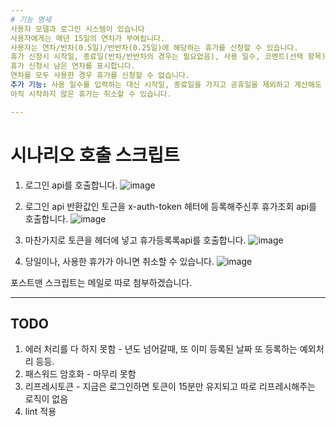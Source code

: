 ```yaml
---
# 기능 명세
사용자 모델과 로그인 시스템이 있습니다
사용자에게는 매년 15일의 연차가 부여됩니다.
사용자는 연차/반차(0.5일)/반반차(0.25일)에 해당하는 휴가를 신청할 수 있습니다.
휴가 신청시 시작일, 종료일(반차/반반차의 경우는 필요없음), 사용 일수, 코멘트(선택 항목)를 입력합니다.
휴가 신청시 남은 연차를 표시합니다.
연차를 모두 사용한 경우 휴가를 신청할 수 없습니다.
추가 기능: 사용 일수를 입력하는 대신 시작일, 종료일을 가지고 공휴일을 제외하고 계산해도 됩니다.
아직 시작하지 않은 휴가는 취소할 수 있습니다.

---
```

# 시나리오 호출 스크립트
1. 로그인 api를 호출합니다.
![image](https://user-images.githubusercontent.com/17944004/107321761-769daf80-6ae6-11eb-9aaa-71ddb50f1b8b.png)

2. 로그인 api 반환값인 토근을 x-auth-token 헤터에 등록해주신후 휴가조회 api를 호출합니다.
![image](https://user-images.githubusercontent.com/17944004/107321849-a3ea5d80-6ae6-11eb-9d67-a39b6af21ae5.png)

3. 마찬가지로 토큰을 헤더에 넣고 휴가등록록api를 호출합니다.
![image](https://user-images.githubusercontent.com/17944004/107322110-2e32c180-6ae7-11eb-82bf-18dcb8463fa0.png)

4. 당일이나, 사용한 휴가가 아니면 취소할 수 있습니다.
![image](https://user-images.githubusercontent.com/17944004/107322201-57ebe880-6ae7-11eb-9f5c-21ec21dbe3d5.png)

포스트맨 스크립트는 메일로 따로 첨부하겠습니다.

---
## TODO
1. 에러 처리를 다 하지 못함 - 년도 넘어갈때, 또 이미 등록된 날짜 또 등록하는 예외처리 등등.
2. 패스워드 암호화 - 마무리 못함
3. 리프레시토큰 - 지금은 로그인하면 토큰이 15분만 유지되고 따로 리프레시해주는 로직이 없음
4. lint 적용
